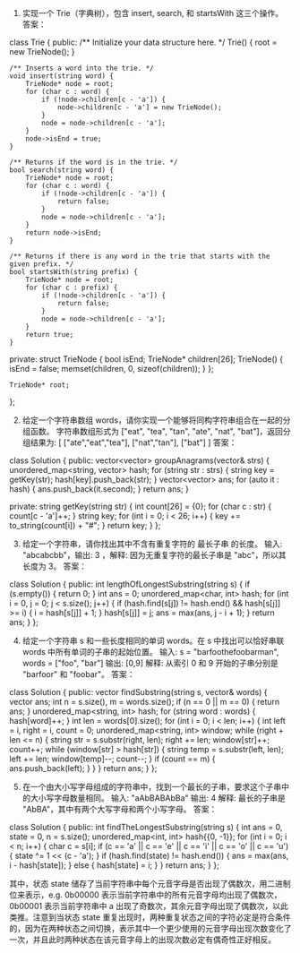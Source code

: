 

1. 实现一个 Trie（字典树），包含 insert, search, 和 startsWith 这三个操作。
答案：

class Trie {
public:
    /** Initialize your data structure here. */
    Trie() {
        root = new TrieNode();
    }
    
    /** Inserts a word into the trie. */
    void insert(string word) {
        TrieNode* node = root;
        for (char c : word) {
            if (!node->children[c - 'a']) {
                node->children[c - 'a'] = new TrieNode();
            }
            node = node->children[c - 'a'];
        }
        node->isEnd = true;
    }
    
    /** Returns if the word is in the trie. */
    bool search(string word) {
        TrieNode* node = root;
        for (char c : word) {
            if (!node->children[c - 'a']) {
                return false;
            }
            node = node->children[c - 'a'];
        }
        return node->isEnd;
    }
    
    /** Returns if there is any word in the trie that starts with the given prefix. */
    bool startsWith(string prefix) {
        TrieNode* node = root;
        for (char c : prefix) {
            if (!node->children[c - 'a']) {
                return false;
            }
            node = node->children[c - 'a'];
        }
        return true;
    }
    
private:
    struct TrieNode {
        bool isEnd;
        TrieNode* children[26];
        TrieNode() {
            isEnd = false;
            memset(children, 0, sizeof(children));
        }
    };
    
    TrieNode* root;
};


2. 给定一个字符串数组 words，请你实现一个能够将同构字符串组合在一起的分组函数。
    字符串数组形式为 ["eat", "tea", "tan", "ate", "nat", "bat"]，返回分组结果为:
    [
      ["ate","eat","tea"],
      ["nat","tan"],
      ["bat"]
    ]
答案：

class Solution {
public:
    vector<vector<string>> groupAnagrams(vector<string>& strs) {
        unordered_map<string, vector<string>> hash;
        for (string str : strs) {
            string key = getKey(str);
            hash[key].push_back(str);
        }
        vector<vector<string>> ans;
        for (auto it : hash) {
            ans.push_back(it.second);
        }
        return ans;
    }
    
private:
    string getKey(string str) {
        int count[26] = {0};
        for (char c : str) {
            count[c - 'a']++;
        }
        string key;
        for (int i = 0; i < 26; i++) {
            key += to_string(count[i]) + "#";
        }
        return key;
    }
};


3. 给定一个字符串，请你找出其中不含有重复字符的 最长子串 的长度。
    输入: "abcabcbb"，输出: 3 ，解释: 因为无重复字符的最长子串是 "abc"，所以其长度为 3。
答案：

class Solution {
public:
    int lengthOfLongestSubstring(string s) {
        if (s.empty()) {
            return 0;
        }
        int ans = 0;
        unordered_map<char, int> hash;
        for (int i = 0, j = 0; j < s.size(); j++) {
            if (hash.find(s[j]) != hash.end() && hash[s[j]] >= i) {
                i = hash[s[j]] + 1;
            }
            hash[s[j]] = j;
            ans = max(ans, j - i + 1);
        }
        return ans;
    }
};


4. 给定一个字符串 s 和一些长度相同的单词 words。在 s 中找出可以恰好串联 words 中所有单词的子串的起始位置。
    输入:
      s = "barfoothefoobarman",
      words = ["foo", "bar"]
    输出: [0,9]
    解释: 从索引 0 和 9 开始的子串分别是 "barfoor" 和 "foobar"。
答案：

class Solution {
public:
    vector<int> findSubstring(string s, vector<string>& words) {
        vector<int> ans;
        int n = s.size(), m = words.size();
        if (n == 0 || m == 0) {
            return ans;
        }
        unordered_map<string, int> hash;
        for (string word : words) {
            hash[word]++;
        }
        int len = words[0].size();
        for (int i = 0; i < len; i++) {
            int left = i, right = i, count = 0;
            unordered_map<string, int> window;
            while (right + len <= n) {
                string str = s.substr(right, len);
                right += len;
                window[str]++;
                count++;
                while (window[str] > hash[str]) {
                    string temp = s.substr(left, len);
                    left += len;
                    window[temp]--;
                    count--;
                }
                if (count == m) {
                    ans.push_back(left);
                }
            }
        }
        return ans;
    }
};


5. 在一个由大小写字母组成的字符串中，找到一个最长的子串，要求这个子串中的大小写字母数量相同。
    输入: "aAbBABAbBa"
    输出: 4
    解释: 最长的子串是 "AbBA"，其中有两个大写字母和两个小写字母。
答案：

class Solution {
public:
    int findTheLongestSubstring(string s) {
        int ans = 0, state = 0, n = s.size();
        unordered_map<int, int> hash{{0, -1}};
        for (int i = 0; i < n; i++) {
            char c = s[i];
            if (c == 'a' || c == 'e' || c == 'i' || c == 'o' || c == 'u') {
                state ^= 1 << (c - 'a');
            }
            if (hash.find(state) != hash.end()) {
                ans = max(ans, i - hash[state]);
            } else {
                hash[state] = i;
            }
        }
        return ans;
    }
};

其中，状态 state 储存了当前字符串中每个元音字母是否出现了偶数次，用二进制位来表示，e.g. 0b00000 表示当前字符串中的所有元音字母均出现了偶数次，0b00001 表示当前字符串中 a 出现了奇数次，其余元音字母出现了偶数次，以此类推。注意到当状态 state 重复出现时，两种重复状态之间的字符必定是符合条件的，因为在两种状态之间切换，表示其中一个更少使用的元音字母出现次数变化了一次，并且此时两种状态在该元音字母上的出现次数必定有偶奇性正好相反。